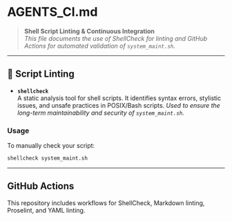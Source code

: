 # AGENTS_CI.md

> **Shell Script Linting & Continuous Integration**  
> _This file documents the use of ShellCheck for linting and GitHub Actions for
automated validation of `system_maint.sh`._

---

## 🧪 Script Linting

- **`shellcheck`**  
  A static analysis tool for shell scripts. It identifies syntax errors,
  stylistic issues, and unsafe practices in POSIX/Bash scripts.
  _Used to ensure the long-term maintainability and security of
  `system_maint.sh`._

### Usage

To manually check your script:

```bash
shellcheck system_maint.sh
```

---

## GitHub Actions

This repository includes workflows for ShellCheck, Markdown linting, Proselint,
and YAML linting.
